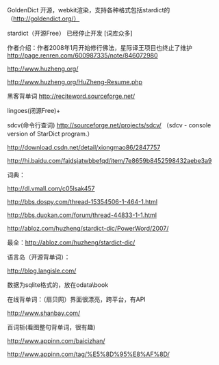 GoldenDict 开源，webkit渲染，支持各种格式包括stardict的 （http://goldendict.org/）

stardict（开源Free） 已经停止开发 [词库众多]

作者介绍：作者2008年1月开始修行佛法，星际译王项目也终止了维护 http://page.renren.com/600987335/note/846072980

http://www.huzheng.org/

http://www.huzheng.org/HuZheng-Resume.php

黑客背单词 http://reciteword.sourceforge.net/

lingoes(闭源Free)+ 

sdcv(命令行查词) http://sourceforge.net/projects/sdcv/ （sdcv - console version of StarDict program.）

http://download.csdn.net/detail/xiongmao86/2847757

http://hi.baidu.com/fajdsjatwbbefqd/item/7e8659b8452598432aebe3a9



词典：

http://dl.vmall.com/c05lsak457

http://bbs.dospy.com/thread-15354506-1-464-1.html

http://bbs.duokan.com/forum/thread-44833-1-1.html

http://abloz.com/huzheng/stardict-dic/PowerWord/2007/

最全：http://abloz.com/huzheng/stardict-dic/



语言岛（开源背单词）：

http://blog.langisle.com/

数据为sqlite格式的，放在odata\book



在线背单词：（扇贝网）界面很漂亮，跨平台，有API

http://www.shanbay.com/

百词斩(看图整句背单词，很有趣)

http://www.appinn.com/baicizhan/



http://www.appinn.com/tag/%E5%8D%95%E8%AF%8D/

